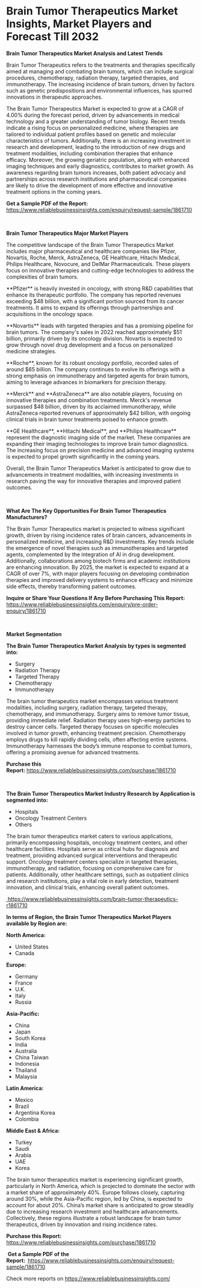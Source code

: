 <p><h1>Brain Tumor Therapeutics Market Insights, Market Players and Forecast Till 2032</h1></p><p><strong>Brain Tumor Therapeutics Market Analysis and Latest Trends</strong></p>
<p><p>Brain Tumor Therapeutics refers to the treatments and therapies specifically aimed at managing and combating brain tumors, which can include surgical procedures, chemotherapy, radiation therapy, targeted therapies, and immunotherapy. The increasing incidence of brain tumors, driven by factors such as genetic predispositions and environmental influences, has spurred innovations in therapeutic approaches.</p><p>The Brain Tumor Therapeutics Market is expected to grow at a CAGR of 4.00% during the forecast period, driven by advancements in medical technology and a greater understanding of tumor biology. Recent trends indicate a rising focus on personalized medicine, where therapies are tailored to individual patient profiles based on genetic and molecular characteristics of tumors. Additionally, there is an increasing investment in research and development, leading to the introduction of new drugs and treatment modalities, including combination therapies that enhance efficacy. Moreover, the growing geriatric population, along with enhanced imaging techniques and early diagnostics, contributes to market growth. As awareness regarding brain tumors increases, both patient advocacy and partnerships across research institutions and pharmaceutical companies are likely to drive the development of more effective and innovative treatment options in the coming years.</p></p>
<p><strong>Get a Sample PDF of the Report:&nbsp;</strong> <a href="https://www.reliablebusinessinsights.com/enquiry/request-sample/1861710?utm_campaign=1121&utm_medium=2&utm_source=Github&utm_content=ia&utm_term=03032025&utm_id=brain-tumor-therapeutics">https://www.reliablebusinessinsights.com/enquiry/request-sample/1861710</a></p>
<p>&nbsp;</p>
<p><strong>Brain Tumor Therapeutics Major Market Players</strong></p>
<p><p>The competitive landscape of the Brain Tumor Therapeutics Market includes major pharmaceutical and healthcare companies like Pfizer, Novartis, Roche, Merck, AstraZeneca, GE Healthcare, Hitachi Medical, Philips Healthcare, Novocure, and DelMar Pharmaceuticals. These players focus on innovative therapies and cutting-edge technologies to address the complexities of brain tumors.</p><p>**Pfizer** is heavily invested in oncology, with strong R&D capabilities that enhance its therapeutic portfolio. The company has reported revenues exceeding $48 billion, with a significant portion sourced from its cancer treatments. It aims to expand its offerings through partnerships and acquisitions in the oncology space.</p><p>**Novartis** leads with targeted therapies and has a promising pipeline for brain tumors. The company's sales in 2022 reached approximately $51 billion, primarily driven by its oncology division. Novartis is expected to grow through novel drug development and a focus on personalized medicine strategies.</p><p>**Roche**, known for its robust oncology portfolio, recorded sales of around $65 billion. The company continues to evolve its offerings with a strong emphasis on immunotherapy and targeted agents for brain tumors, aiming to leverage advances in biomarkers for precision therapy.</p><p>**Merck** and **AstraZeneca** are also notable players, focusing on innovative therapies and combination treatments. Merck's revenue surpassed $48 billion, driven by its acclaimed immunotherapy, while AstraZeneca reported revenues of approximately $42 billion, with ongoing clinical trials in brain tumor treatments poised to enhance growth.</p><p>**GE Healthcare**, **Hitachi Medical**, and **Philips Healthcare** represent the diagnostic imaging side of the market. These companies are expanding their imaging technologies to improve brain tumor diagnostics. The increasing focus on precision medicine and advanced imaging systems is expected to propel growth significantly in the coming years.</p><p>Overall, the Brain Tumor Therapeutics Market is anticipated to grow due to advancements in treatment modalities, with increasing investments in research paving the way for innovative therapies and improved patient outcomes.</p></p>
<p>&nbsp;</p>
<p><strong>What Are The Key Opportunities For Brain Tumor Therapeutics Manufacturers?</strong></p>
<p><p>The Brain Tumor Therapeutics market is projected to witness significant growth, driven by rising incidence rates of brain cancers, advancements in personalized medicine, and increasing R&D investments. Key trends include the emergence of novel therapies such as immunotherapies and targeted agents, complemented by the integration of AI in drug development. Additionally, collaborations among biotech firms and academic institutions are enhancing innovation. By 2025, the market is expected to expand at a CAGR of over 7%, with major players focusing on developing combination therapies and improved delivery systems to enhance efficacy and minimize side effects, thereby transforming patient outcomes.</p></p>
<p><strong>Inquire or Share Your Questions If Any Before Purchasing This Report:</strong> <a href="https://www.reliablebusinessinsights.com/enquiry/pre-order-enquiry/1861710?utm_campaign=1121&utm_medium=2&utm_source=Github&utm_content=ia&utm_term=03032025&utm_id=brain-tumor-therapeutics">https://www.reliablebusinessinsights.com/enquiry/pre-order-enquiry/1861710</a></p>
<p>&nbsp;</p>
<p><strong>Market Segmentation</strong></p>
<p><strong>The Brain Tumor Therapeutics Market Analysis by types is segmented into:</strong></p>
<p><ul><li>Surgery</li><li>Radiation Therapy</li><li>Targeted Therapy</li><li>Chemotherapy</li><li>Immunotherapy</li></ul></p>
<p><p>The brain tumor therapeutics market encompasses various treatment modalities, including surgery, radiation therapy, targeted therapy, chemotherapy, and immunotherapy. Surgery aims to remove tumor tissue, providing immediate relief. Radiation therapy uses high-energy particles to destroy cancer cells. Targeted therapy focuses on specific molecules involved in tumor growth, enhancing treatment precision. Chemotherapy employs drugs to kill rapidly dividing cells, often affecting entire systems. Immunotherapy harnesses the body’s immune response to combat tumors, offering a promising avenue for advanced treatments.</p></p>
<p><strong>Purchase this Report:&nbsp;</strong><a href="https://www.reliablebusinessinsights.com/purchase/1861710?utm_campaign=1121&utm_medium=2&utm_source=Github&utm_content=ia&utm_term=03032025&utm_id=brain-tumor-therapeutics">https://www.reliablebusinessinsights.com/purchase/1861710</a></p>
<p>&nbsp;</p>
<p><strong>The Brain Tumor Therapeutics Market Industry Research by Application is segmented into:</strong></p>
<p><ul><li>Hospitals</li><li>Oncology Treatment Centers</li><li>Others</li></ul></p>
<p><p>The brain tumor therapeutics market caters to various applications, primarily encompassing hospitals, oncology treatment centers, and other healthcare facilities. Hospitals serve as critical hubs for diagnosis and treatment, providing advanced surgical interventions and therapeutic support. Oncology treatment centers specialize in targeted therapies, immunotherapy, and radiation, focusing on comprehensive care for patients. Additionally, other healthcare settings, such as outpatient clinics and research institutions, play a vital role in early detection, treatment innovation, and clinical trials, enhancing overall patient outcomes.</p></p>
<p><a href="https://www.reliablebusinessinsights.com/brain-tumor-therapeutics-r1861710?utm_campaign=1121&utm_medium=2&utm_source=Github&utm_content=ia&utm_term=03032025&utm_id=brain-tumor-therapeutics">&nbsp;https://www.reliablebusinessinsights.com/brain-tumor-therapeutics-r1861710</a></p>
<p><strong>In terms of Region, the Brain Tumor Therapeutics Market Players available by Region are:</strong></p>
<p>
    <p> <strong> North America: </strong>
        <ul>
            <li>United States</li>
            <li>Canada</li>
        </ul>
        </p> 
    <p> <strong> Europe: </strong>
        <ul>
            <li>Germany</li>
            <li>France</li>
            <li>U.K.</li>
            <li>Italy</li>
            <li>Russia</li>
        </ul>
        </p> 
    <p> <strong> Asia-Pacific: </strong>
        <ul>
            <li>China</li>
            <li>Japan</li>
            <li>South Korea</li>
            <li>India</li>
            <li>Australia</li>
            <li>China Taiwan</li>
            <li>Indonesia</li>
            <li>Thailand</li>
            <li>Malaysia</li>
        </ul>
        </p> 
    <p> <strong> Latin America: </strong>
        <ul>
            <li>Mexico</li>
            <li>Brazil</li>
            <li>Argentina Korea</li>
            <li>Colombia</li>
        </ul>
        </p> 
    <p> <strong> Middle East & Africa: </strong>
        <ul>
            <li>Turkey</li>
            <li>Saudi</li>
            <li>Arabia</li>
            <li>UAE</li>
            <li>Korea</li>
        </ul>
    </p>
    </p>
<p><p>The brain tumor therapeutics market is experiencing significant growth, particularly in North America, which is projected to dominate the sector with a market share of approximately 40%. Europe follows closely, capturing around 30%, while the Asia-Pacific region, led by China, is expected to account for about 20%. China’s market share is anticipated to grow steadily due to increasing research investment and healthcare advancements. Collectively, these regions illustrate a robust landscape for brain tumor therapeutics, driven by innovation and rising incidence rates.</p></p>
<p><strong>Purchase this Report: </strong><a href="https://www.reliablebusinessinsights.com/purchase/1861710?utm_campaign=1121&utm_medium=2&utm_source=Github&utm_content=ia&utm_term=03032025&utm_id=brain-tumor-therapeutics">https://www.reliablebusinessinsights.com/purchase/1861710</a></p>
<p>&nbsp;<strong>Get a Sample PDF of the Report:&nbsp;&nbsp;</strong><a href="https://www.reliablebusinessinsights.com/enquiry/request-sample/1861710?utm_campaign=1121&utm_medium=2&utm_source=Github&utm_content=ia&utm_term=03032025&utm_id=brain-tumor-therapeutics">https://www.reliablebusinessinsights.com/enquiry/request-sample/1861710</a></p>
<p><strong></strong></p>
<p>Check more reports on <a href="https://www.reliablebusinessinsights.com/?utm_campaign=1121&utm_medium=2&utm_source=Github&utm_content=ia&utm_term=03032025&utm_id=brain-tumor-therapeutics">https://www.reliablebusinessinsights.com/</a></p>